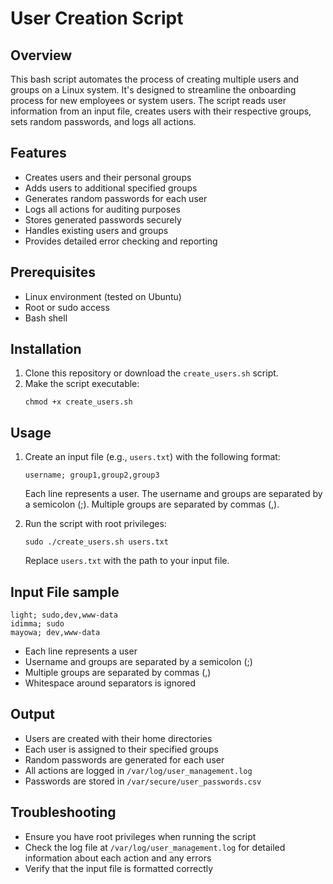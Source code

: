# User Creation Script

## Overview

This bash script automates the process of creating multiple users and groups on a Linux system. It's designed to streamline the onboarding process for new employees or system users. The script reads user information from an input file, creates users with their respective groups, sets random passwords, and logs all actions.

## Features

- Creates users and their personal groups
- Adds users to additional specified groups
- Generates random passwords for each user
- Logs all actions for auditing purposes
- Stores generated passwords securely
- Handles existing users and groups
- Provides detailed error checking and reporting

## Prerequisites

- Linux environment (tested on Ubuntu)
- Root or sudo access
- Bash shell

## Installation

1. Clone this repository or download the `create_users.sh` script.
2. Make the script executable:
   ```
   chmod +x create_users.sh
   ```

## Usage

1. Create an input file (e.g., `users.txt`) with the following format:
   ```
   username; group1,group2,group3
   ```
   Each line represents a user. The username and groups are separated by a semicolon (;). Multiple groups are separated by commas (,).

2. Run the script with root privileges:
   ```
   sudo ./create_users.sh users.txt
   ```
   Replace `users.txt` with the path to your input file.

## Input File sample

```
light; sudo,dev,www-data
idimma; sudo
mayowa; dev,www-data
```

- Each line represents a user
- Username and groups are separated by a semicolon (;)
- Multiple groups are separated by commas (,)
- Whitespace around separators is ignored

## Output

- Users are created with their home directories
- Each user is assigned to their specified groups
- Random passwords are generated for each user
- All actions are logged in `/var/log/user_management.log`
- Passwords are stored in `/var/secure/user_passwords.csv`

## Troubleshooting

- Ensure you have root privileges when running the script
- Check the log file at `/var/log/user_management.log` for detailed information about each action and any errors
- Verify that the input file is formatted correctly